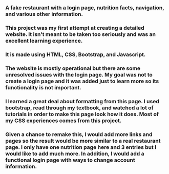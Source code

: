 ### A fake restaurant with a login page, nutrition facts, navigation, and various other information.

### This project was my first attempt at creating a detailed website. It isn't meant to be taken too seriously and was an excellent learning experience.
### It is made using HTML, CSS, Bootstrap, and Javascript.
### The website is mostly operational but there are some unresolved issues with the login page. My goal was not to create a login page and it was added just to learn more so its functionality is not important.
### I learned a great deal about formatting from this page. I used bootstrap, read through my textbook, and watched a lot of tutorials in order to make this page look how it does. Most of my CSS experiences comes from this project.
### Given a chance to remake this, I would add more links and pages so the result would be more similar to a real restaurant page. I only have one nutrition page here and 3 entries but I would like to add much more. In addition, I would add a functional login page with ways to change account information.
 
